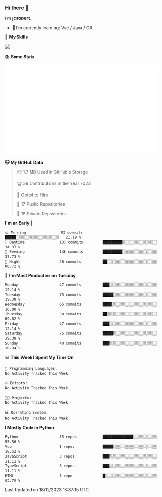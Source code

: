 ### Hi there 👋

I’m **jcjrobert**.

- 🌱 I’m currently learning: Vue / Java / C#

🌟 **My Skills**

![](https://img.shields.io/badge/-Python-3e74a2?style=flat-square&logo=Python&logoColor=fff)

📚 **Some Stats**

![](https://github.com/jcjrobert/github-stats/blob/master/generated/overview.svg)

<!--START_SECTION:waka-->
**🐱 My GitHub Data** 

> 📦 1.7 MB Used in GitHub's Storage 
 > 
> 🏆 38 Contributions in the Year 2023
 > 
> 💼 Opted to Hire
 > 
> 📜 17 Public Repositories 
 > 
> 🔑 18 Private Repositories 
 > 
**I'm an Early 🐤** 

```text
🌞 Morning                82 commits          █████░░░░░░░░░░░░░░░░░░░░   21.19 % 
🌆 Daytime                133 commits         █████████░░░░░░░░░░░░░░░░   34.37 % 
🌃 Evening                146 commits         █████████░░░░░░░░░░░░░░░░   37.73 % 
🌙 Night                  26 commits          ██░░░░░░░░░░░░░░░░░░░░░░░   06.72 % 
```
📅 **I'm Most Productive on Tuesday** 

```text
Monday                   47 commits          ███░░░░░░░░░░░░░░░░░░░░░░   12.14 % 
Tuesday                  75 commits          █████░░░░░░░░░░░░░░░░░░░░   19.38 % 
Wednesday                65 commits          ████░░░░░░░░░░░░░░░░░░░░░   16.80 % 
Thursday                 38 commits          ██░░░░░░░░░░░░░░░░░░░░░░░   09.82 % 
Friday                   47 commits          ███░░░░░░░░░░░░░░░░░░░░░░   12.14 % 
Saturday                 75 commits          █████░░░░░░░░░░░░░░░░░░░░   19.38 % 
Sunday                   40 commits          ███░░░░░░░░░░░░░░░░░░░░░░   10.34 % 
```


📊 **This Week I Spent My Time On** 

```text
💬 Programming Languages: 
No Activity Tracked This Week

🔥 Editors: 
No Activity Tracked This Week

🐱‍💻 Projects: 
No Activity Tracked This Week

💻 Operating System: 
No Activity Tracked This Week
```

**I Mostly Code in Python** 

```text
Python                   15 repos            ██████████████░░░░░░░░░░░   55.56 % 
Vue                      5 repos             █████░░░░░░░░░░░░░░░░░░░░   18.52 % 
JavaScript               3 repos             ███░░░░░░░░░░░░░░░░░░░░░░   11.11 % 
TypeScript               3 repos             ███░░░░░░░░░░░░░░░░░░░░░░   11.11 % 
HTML                     1 repo              █░░░░░░░░░░░░░░░░░░░░░░░░   03.70 % 
```




 Last Updated on 18/12/2023 18:37:15 UTC
<!--END_SECTION:waka-->
